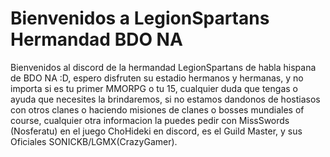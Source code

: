 # Bienvenidos a LegionSpartans Hermandad BDO NA
Bienvenidos al discord de la hermandad LegionSpartans de habla hispana de BDO NA :D, espero disfruten su estadio hermanos y hermanas, y no importa si es tu primer MMORPG o tu 15, cualquier duda que tengas o ayuda que necesites la brindaremos, si no estamos dandonos de hostiasos con otros clanes o haciendo misiones de clanes o bosses mundiales of course, cualquier otra informacion la puedes pedir con MissSwords (Nosferatu) en el juego ChoHideki en discord, es el Guild Master, y sus Oficiales SONICKB/LGMX(CrazyGamer).
